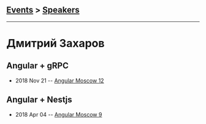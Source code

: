 ## [Events](../README.md) > [Speakers](../speakers.md)
---

# Дмитрий Захаров

## Angular + gRPC
- 2018 Nov 21 -- [Angular Moscow 12](https://youtu.be/SuRGvp2V-EE)    
## Angular + Nestjs
- 2018 Apr 04 -- [Angular Moscow 9](https://youtu.be/Mq3bCWY-J60)    
